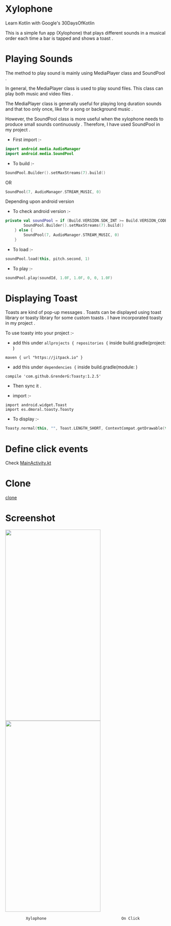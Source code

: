 # Xylophone

Learn Kotlin with Google's 30DaysOfKotlin 

This is a simple fun app (Xylophone) that plays different sounds in a musical order each time a bar is tapped and shows a toast . 

# Playing Sounds

The method to play sound is mainly using MediaPlayer class and SoundPool .

In general, the MediaPlayer class is used to play sound files. This class can play both music and video files .


The MediaPlayer class is generally useful for playing long duration sounds and that too only once, like for a song or background music .

However, the SoundPool class is more useful when the xylophone needs to produce small sounds continuously . Therefore, I have used SoundPool in my project .

- First import :-
```kotlin
import android.media.AudioManager
import android.media.SoundPool
```

- To build :-
```kotlin
SoundPool.Builder().setMaxStreams(7).build()
```
   OR
```kotlin
SoundPool(7, AudioManager.STREAM_MUSIC, 0)
```
   Depending upon android version

- To check android version :-
```kotlin
private val soundPool = if (Build.VERSION.SDK_INT >= Build.VERSION_CODES.LOLLIPOP) {
        SoundPool.Builder().setMaxStreams(7).build()
    } else {
        SoundPool(7, AudioManager.STREAM_MUSIC, 0)
    }
```   

- To load :-
```kotlin
soundPool.load(this, pitch.second, 1)
```

- To play :-
```kotlin
soundPool.play(soundId, 1.0F, 1.0F, 0, 0, 1.0F)
```

# Displaying Toast

Toasts are kind of pop-up messages . Toasts can be displayed using toast library or toasty library for some custom toasts . I have incorporated toasty in my project .

To use toasty into your project :-

- add this under `allprojects { repositories {` inside build.gradle(project: )
```
maven { url "https://jitpack.io" }
```

- add this under `dependencies {` inside build.gradle(module: )
```
compile 'com.github.GrenderG:Toasty:1.2.5'
```

- Then sync it .

- import :-
```
import android.widget.Toast
import es.dmoral.toasty.Toasty
```

- To display :-
```kotlin
Toasty.normal(this, "", Toast.LENGTH_SHORT, ContextCompat.getDrawable(this, R.drawable.music_note)).show()
```

# Define click events

Check [MainActivity.kt](https://github.com/BYZANTINE26/Xylophone/blob/master/app/src/main/java/com/example/xylophone/MainActivity.kt)

# Clone

[clone](https://github.com/BYZANTINE26/Xylophone.git)

# Screenshot
<img src="https://user-images.githubusercontent.com/62672863/83907260-c58a8c80-a782-11ea-8160-3277b6e23bc7.jpg" width="299" height="600" />                             <img src="https://user-images.githubusercontent.com/62672863/83907498-1f8b5200-a783-11ea-8630-8a8aee157ef6.jpg" width="299" height="600" />

             Xylophone                                 On Click   
